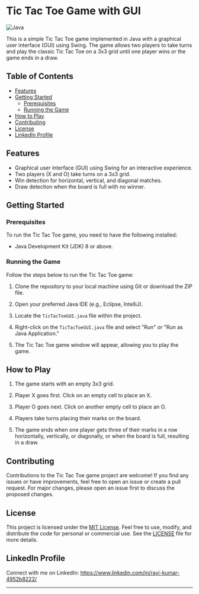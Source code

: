 # Tic Tac Toe Game with GUI

![Java](https://img.shields.io/badge/Java-8%2B-orange)

This is a simple Tic Tac Toe game implemented in Java with a graphical user interface (GUI) using Swing. The game allows two players to take turns and play the classic Tic Tac Toe on a 3x3 grid until one player wins or the game ends in a draw.

## Table of Contents

- [Features](#features)
- [Getting Started](#getting-started)
  - [Prerequisites](#prerequisites)
  - [Running the Game](#running-the-game)
- [How to Play](#how-to-play)
- [Contributing](#contributing)
- [License](#license)
- [LinkedIn Profile](#linkedin-profile)

## Features

- Graphical user interface (GUI) using Swing for an interactive experience.
- Two players (X and O) take turns on a 3x3 grid.
- Win detection for horizontal, vertical, and diagonal matches.
- Draw detection when the board is full with no winner.

## Getting Started

### Prerequisites

To run the Tic Tac Toe game, you need to have the following installed:

- Java Development Kit (JDK) 8 or above.

### Running the Game

Follow the steps below to run the Tic Tac Toe game:

1. Clone the repository to your local machine using Git or download the ZIP file.

2. Open your preferred Java IDE (e.g., Eclipse, IntelliJ).

3. Locate the `TicTacToeGUI.java` file within the project.

4. Right-click on the `TicTacToeGUI.java` file and select "Run" or "Run as Java Application."

5. The Tic Tac Toe game window will appear, allowing you to play the game.

## How to Play

1. The game starts with an empty 3x3 grid.

2. Player X goes first. Click on an empty cell to place an X.

3. Player O goes next. Click on another empty cell to place an O.

4. Players take turns placing their marks on the board.

5. The game ends when one player gets three of their marks in a row horizontally, vertically, or diagonally, or when the board is full, resulting in a draw.

## Contributing

Contributions to the Tic Tac Toe game project are welcome! If you find any issues or have improvements, feel free to open an issue or create a pull request. For major changes, please open an issue first to discuss the proposed changes.

## License

This project is licensed under the [MIT License](LICENSE). Feel free to use, modify, and distribute the code for personal or commercial use. See the [LICENSE](LICENSE) file for more details.

## LinkedIn Profile

Connect with me on LinkedIn: https://www.linkedin.com/in/ravi-kumar-4952b8222/

---

